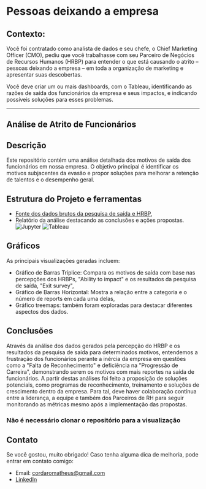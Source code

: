 # Pessoas deixando a empresa
## Contexto:
Você foi contratado como analista de dados e seu chefe, o Chief Marketing Officer (CMO), pediu que você trabalhasse com seu Parceiro de Negócios de Recursos Humanos (HRBP) para entender o que está causando o atrito – pessoas deixando a empresa – em toda a organização de marketing e apresentar suas descobertas.

Você deve criar um ou mais dashboards, com o Tableau, identificando as razões de saída dos funcionários da empresa e seus impactos, e indicando possíveis soluções para esses problemas.

---

## Análise de Atrito de Funcionários

## Descrição

Este repositório contém uma análise detalhada dos motivos de saída dos funcionários em nossa empresa. 
O objetivo principal é identificar os motivos subjacentes da evasão e propor soluções para melhorar a retenção de talentos e o desempenho geral.

## Estrutura do Projeto e ferramentas

- [Fonte dos dados brutos da pesquisa de saída e HRBP](https://docs.google.com/spreadsheets/d/1-RGBztGMYlHJ-GDHkYI9xiwETwuQ8QOT/edit#gid=437389207),
- Relatório da análise destacando as conclusões e ações propostas.
![Jupyter](https://img.shields.io/badge/Jupyter-F37626?style=for-the-badge&logo=jupyter&logoColor=white) ![Tableau](https://img.shields.io/badge/Tableau-E97627?style=for-the-badge&logo=Tableau&logoColor=white)


## Gráficos
As principais visualizações geradas incluem:
- Gráfico de Barras Tríplice: Compara os motivos de saída com base nas percepções dos HRBPs, "Ability to impact" e os resultados da pesquisa de saída, "Exit survey",
- Gráfico de Barras Horizontal: Mostra a relação entre a categoria e o número de reports em cada uma delas,
- Gráfico treemaps: também foram exploradas para destacar diferentes aspectos dos dados.

## Conclusões

Através da análise dos dados gerados pela percepção do HRBP e os resultados da pesquisa de saída para determinados motivos, entendemos a frustração dos funcionários perante a inércia da empresa em questões como a "Falta de Reconhecimento" e deficiência na "Progressão de Carreira", demonstrando serem os motivos com mais reportes na saída de funcionários. A partir destas análises foi feito a proposição de soluções potenciais, como programas de reconhecimento, treinamento e soluções de crescimento dentro da empresa. Para tal, deve haver colaboração contínua entre a liderança, a equipe e também dos Parceiros  de RH  para seguir monitorando as métricas mesmo após a implementação das propostas.

### Não é necessário clonar o repositório para a visualização

## Contato
Se você gostou, muito obrigado! Caso tenha alguma dica de melhoria, pode entrar em contato comigo:
* Email: cordaromatheus@gmail.com
* [LinkedIn](https://www.linkedin.com/in/mscordaro/)



